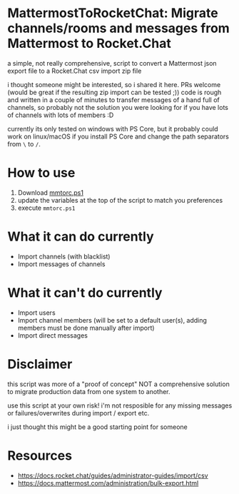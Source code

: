 # MattermostToRocketChat: Migrate channels/rooms and messages from Mattermost to Rocket.Chat
a simple, not really comprehensive, script to convert a Mattermost json export file to a Rocket.Chat csv import zip file

i thought someone might be interested, so i shared it here. PRs welcome (would be great if the resulting zip import can be tested ;))
code is rough and written in a couple of minutes to transfer messages of a hand full of channels, so probably not the solution you were looking for if you have lots of channels with lots of members :D

currently its only tested on windows with PS Core, but it probably could work on linux/macOS if you install PS Core and change the path separators from `\` to `/`.

# How to use
1. Download [mmtorc.ps1](https://github.com/stylefish/MattermostToRocketChat/raw/master/mmtorc.ps1)
2. update the variables at the top of the script to match you preferences
3. execute `mmtorc.ps1`

# What it can do currently
- Import channels (with blacklist)
- Import messages of channels

# What it can't do currently
- Import users
- Import channel members (will be set to a default user(s), adding members must be done manually after import)
- Import direct messages

# Disclaimer
this script was more of a "proof of concept" NOT a comprehensive solution to migrate production data from one system to another.

use this script at your own risk!
i'm not resposible for any missing messages or failures/overwrites during import / export etc.

i just thought this might be a good starting point for someone

# Resources
- https://docs.rocket.chat/guides/administrator-guides/import/csv
- https://docs.mattermost.com/administration/bulk-export.html
